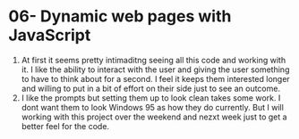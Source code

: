 # 06- Dynamic web pages with JavaScript

1. At first it seems pretty intimaditng seeing all this code and working with it. I like the ability to interact with the user and giving the user something to have to think about for a second. I feel it keeps them interested longer and willing to put in a bit of effort on their side just to see an outcome. 
2. I like the prompts but setting them up to look clean takes some work. I dont want them to look Windows 95 as how they do currently. But I will working with this project over the weekend and nezxt week just to get a better feel for the code. 
